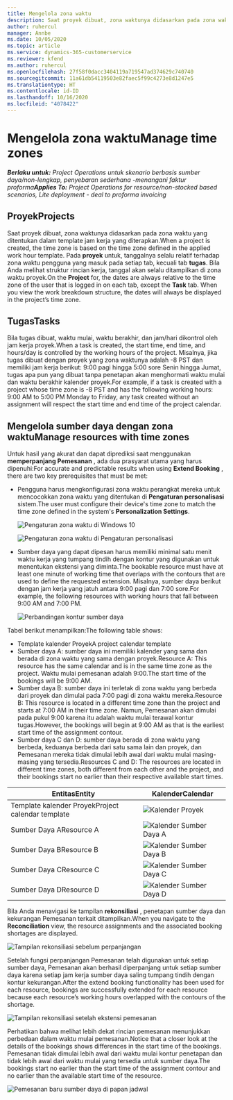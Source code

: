 ```yaml
---
title: Mengelola zona waktu
description: Saat proyek dibuat, zona waktunya didasarkan pada zona waktu yang ditentukan dalam template jam kerja yang diterapkan.
author: ruhercul
manager: Annbe
ms.date: 10/05/2020
ms.topic: article
ms.service: dynamics-365-customerservice
ms.reviewer: kfend
ms.author: ruhercul
ms.openlocfilehash: 27f58f0dacc3404119a719547ad374629c740740
ms.sourcegitcommit: 11a61db54119503e82faec5f99c4273e8d1247e5
ms.translationtype: HT
ms.contentlocale: id-ID
ms.lasthandoff: 10/16/2020
ms.locfileid: "4078422"
---
```

# <a name="manage-time-zones"></a><span data-ttu-id="22c71-103">Mengelola zona waktu</span><span class="sxs-lookup"><span data-stu-id="22c71-103">Manage time zones</span></span>

<span data-ttu-id="22c71-104">_**Berlaku untuk:** Project Operations untuk skenario berbasis sumber daya/non-lengkap, penyebaran sederhana -menangani faktur proforma_</span><span class="sxs-lookup"><span data-stu-id="22c71-104">_**Applies To:** Project Operations for resource/non-stocked based scenarios, Lite deployment - deal to proforma invoicing_</span></span>


## <a name="projects"></a><span data-ttu-id="22c71-105">Proyek</span><span class="sxs-lookup"><span data-stu-id="22c71-105">Projects</span></span>

<span data-ttu-id="22c71-106">Saat proyek dibuat, zona waktunya didasarkan pada zona waktu yang ditentukan dalam template jam kerja yang diterapkan.</span><span class="sxs-lookup"><span data-stu-id="22c71-106">When a project is created, the time zone is based on the time zone defined in the applied work hour template.</span></span> <span data-ttu-id="22c71-107">Pada **proyek** untuk, tanggalnya selalu relatif terhadap zona waktu pengguna yang masuk pada setiap tab, kecuali tab **tugas**. Bila Anda melihat struktur rincian kerja, tanggal akan selalu ditampilkan di zona waktu proyek.</span><span class="sxs-lookup"><span data-stu-id="22c71-107">On the **Project** for, the dates are always relative to the time zone of the user that is logged in on each tab, except the **Task** tab. When you view the work breakdown structure, the dates will always be displayed in the project’s time zone.</span></span>

## <a name="tasks"></a><span data-ttu-id="22c71-108">Tugas</span><span class="sxs-lookup"><span data-stu-id="22c71-108">Tasks</span></span>

<span data-ttu-id="22c71-109">Bila tugas dibuat, waktu mulai, waktu berakhir, dan jam/hari dikontrol oleh jam kerja proyek.</span><span class="sxs-lookup"><span data-stu-id="22c71-109">When a task is created, the start time, end time, and hours/day is controlled by the working hours of the project.</span></span> <span data-ttu-id="22c71-110">Misalnya, jika tugas dibuat dengan proyek yang zona waktunya adalah -8 PST dan memiliki jam kerja berikut: 9:00 pagi hingga 5:00 sore Senin hingga Jumat, tugas apa pun yang dibuat tanpa penetapan akan menghormati waktu mulai dan waktu berakhir kalender proyek.</span><span class="sxs-lookup"><span data-stu-id="22c71-110">For example, if a task is created with a project whose time zone is -8 PST and has the following working hours: 9:00 AM to 5:00 PM Monday to Friday, any task created without an assignment will respect the start time and end time of the project calendar.</span></span>

## <a name="manage-resources-with-time-zones"></a><span data-ttu-id="22c71-111">Mengelola sumber daya dengan zona waktu</span><span class="sxs-lookup"><span data-stu-id="22c71-111">Manage resources with time zones</span></span>

<span data-ttu-id="22c71-112">Untuk hasil yang akurat dan dapat diprediksi saat menggunakan **memperpanjang Pemesanan** , ada dua prasyarat utama yang harus dipenuhi:</span><span class="sxs-lookup"><span data-stu-id="22c71-112">For accurate and predictable results when using **Extend Booking** , there are two key prerequisites that must be met:</span></span>  

- <span data-ttu-id="22c71-113">Pengguna harus mengkonfigurasi zona waktu perangkat mereka untuk mencocokkan zona waktu yang ditentukan di **Pengaturan personalisasi** sistem.</span><span class="sxs-lookup"><span data-stu-id="22c71-113">The user must configure their device's time zone to match the time zone defined in the system's **Personalization Settings**.</span></span>
 
  ![Pengaturan zona waktu di Windows 10](media/reconcile-assignments-03.png)

  ![Pengaturan zona waktu di Pengaturan personalisasi](media/reconcile-assignments-04.png)
 
- <span data-ttu-id="22c71-116">Sumber daya yang dapat dipesan harus memiliki minimal satu menit waktu kerja yang tumpang tindih dengan kontur yang digunakan untuk menentukan ekstensi yang diminta.</span><span class="sxs-lookup"><span data-stu-id="22c71-116">The bookable resource must have at least one minute of working time that overlaps with the contours that are used to define the requested extension.</span></span> <span data-ttu-id="22c71-117">Misalnya, sumber daya berikut dengan jam kerja yang jatuh antara 9:00 pagi dan 7:00 sore.</span><span class="sxs-lookup"><span data-stu-id="22c71-117">For example, the following resources with working hours that fall between 9:00 AM and 7:00 PM.</span></span> 

  ![Perbandingan kontur sumber daya](media/reconcile-assignments-05.png)

<span data-ttu-id="22c71-119">Tabel berikut menampilkan:</span><span class="sxs-lookup"><span data-stu-id="22c71-119">The following table shows:</span></span>

- <span data-ttu-id="22c71-120">Template kalender Proyek</span><span class="sxs-lookup"><span data-stu-id="22c71-120">A project calendar template</span></span>
- <span data-ttu-id="22c71-121">Sumber daya A: sumber daya ini memiliki kalender yang sama dan berada di zona waktu yang sama dengan proyek.</span><span class="sxs-lookup"><span data-stu-id="22c71-121">Resource A: This resource has the same calendar and is in the same time zone as the project.</span></span> <span data-ttu-id="22c71-122">Waktu mulai pemesanan adalah 9:00.</span><span class="sxs-lookup"><span data-stu-id="22c71-122">The start time of the bookings will be 9:00 AM.</span></span>
- <span data-ttu-id="22c71-123">Sumber daya B: sumber daya ini terletak di zona waktu yang berbeda dari proyek dan dimulai pada 7:00 pagi di zona waktu mereka.</span><span class="sxs-lookup"><span data-stu-id="22c71-123">Resource B: This resource is located in a different time zone than the project and starts at 7:00 AM in their time zone.</span></span> <span data-ttu-id="22c71-124">Namun, Pemesanan akan dimulai pada pukul 9:00 karena itu adalah waktu mulai terawal kontur tugas.</span><span class="sxs-lookup"><span data-stu-id="22c71-124">However, the bookings will begin at 9:00 AM as that is the earliest start time of the assignment contour.</span></span>
- <span data-ttu-id="22c71-125">Sumber daya C dan D: sumber daya berada di zona waktu yang berbeda, keduanya berbeda dari satu sama lain dan proyek, dan Pemesanan mereka tidak dimulai lebih awal dari waktu mulai masing-masing yang tersedia.</span><span class="sxs-lookup"><span data-stu-id="22c71-125">Resources C and D: The resources are located in different time zones, both different from each other and the project, and their bookings start no earlier than their respective available start times.</span></span>

|<span data-ttu-id="22c71-126">Entitas</span><span class="sxs-lookup"><span data-stu-id="22c71-126">Entity</span></span>  |<span data-ttu-id="22c71-127">Kalender</span><span class="sxs-lookup"><span data-stu-id="22c71-127">Calendar</span></span>  |
|-|-|
|<span data-ttu-id="22c71-128">Template kalender Proyek</span><span class="sxs-lookup"><span data-stu-id="22c71-128">Project calendar template</span></span>   | ![Kalender Proyek](media/reconcile-assignments-06.png) |
|<span data-ttu-id="22c71-130">Sumber Daya A</span><span class="sxs-lookup"><span data-stu-id="22c71-130">Resource A</span></span>  | ![Kalender Sumber Daya A](media/reconcile-assignments-06.png) |
|<span data-ttu-id="22c71-132">Sumber Daya B</span><span class="sxs-lookup"><span data-stu-id="22c71-132">Resource B</span></span>  |  ![Kalender Sumber Daya B](media/reconcile-assignments-07.png) |
|<span data-ttu-id="22c71-134">Sumber Daya C</span><span class="sxs-lookup"><span data-stu-id="22c71-134">Resource C</span></span>  |  ![Kalender Sumber Daya C](media/reconcile-assignments-08.png) |
|<span data-ttu-id="22c71-136">Sumber Daya D</span><span class="sxs-lookup"><span data-stu-id="22c71-136">Resource D</span></span>  | ![Kalender Sumber Daya D](media/reconcile-assignments-09.png)  |
 
<span data-ttu-id="22c71-138">Bila Anda menavigasi ke tampilan **rekonsiliasi** , penetapan sumber daya dan kekurangan Pemesanan terkait ditampilkan.</span><span class="sxs-lookup"><span data-stu-id="22c71-138">When you navigate to the **Reconciliation** view, the resource assignments and the associated booking shortages are displayed.</span></span>

![Tampilan rekonsiliasi sebelum perpanjangan](media/reconcile-assignments-10.png)

<span data-ttu-id="22c71-140">Setelah fungsi perpanjangan Pemesanan telah digunakan untuk setiap sumber daya, Pemesanan akan berhasil diperpanjang untuk setiap sumber daya karena setiap jam kerja sumber daya saling tumpang tindih dengan kontur kekurangan.</span><span class="sxs-lookup"><span data-stu-id="22c71-140">After the extend booking functionality has been used for each resource, bookings are successfully extended for each resource because each resource’s working hours overlapped with the contours of the shortage.</span></span>

![Tampilan rekonsiliasi setelah ekstensi pemesanan](media/reconcile-assignments-11.png) 

<span data-ttu-id="22c71-142">Perhatikan bahwa melihat lebih dekat rincian pemesanan menunjukkan perbedaan dalam waktu mulai pemesanan.</span><span class="sxs-lookup"><span data-stu-id="22c71-142">Notice that a closer look at the details of the bookings shows differences in the start time of the bookings.</span></span> <span data-ttu-id="22c71-143">Pemesanan tidak dimulai lebih awal dari waktu mulai kontur penetapan dan tidak lebih awal dari waktu mulai yang tersedia untuk sumber daya.</span><span class="sxs-lookup"><span data-stu-id="22c71-143">The bookings start no earlier than the start time of the assignment contour and no earlier than the available start time of the resource.</span></span>

![Pemesanan baru sumber daya di papan jadwal](media/reconcile-assignments-12.png)
